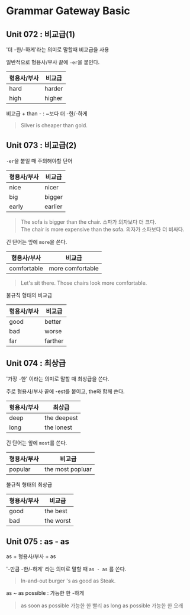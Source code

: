 # Grammar Gateway Basic

## Unit 072 : 비교급(1)

'더 -한/-하게'라는 의미로 말할때 비교급을 사용

일반적으로 형용사/부사 끝에 `-er`을 붙인다.

|형용사/부사|비교급|
|---|---|
|hard|harder|
|high|higher|

비교급 + than - : ~보다 더 -한/-하게
> Silver is cheaper than gold.

## Unit 073 : 비교급(2)

`-er`을 붙일 때 주의해야할 단어

|형용사/부사|비교급|
|---|---|
|nice|nicer|
|big|bigger|
|early|earlier|

> The sofa is bigger than the chair. 소파가 의자보다 더 크다.<br> 
> The chair is more expensive than the sofa. 의자가 소파보다 더 비싸다.

긴 단어는 앞에 `more`을 쓴다.

|형용사/부사|비교급|
|---|---|
|comfortable|more comfortable|
> Let's sit there. Those chairs look more comfortable.

불규칙 형태의 비교급

|형용사/부사|비교급|
|---|---|
|good|better|
|bad|worse|
|far|farther|

## Unit 074 : 최상급

'가장 -한' 이라는 의미로 말할 때 최상급을 쓴다.

주로 형용사/부사 끝에 -est를 붙이고, the와 함께 쓴다.

|형용사/부사|최상급|
|---|---|
|deep|the deepest|
|long|the lonest|

긴 단어는 앞에 `most`를 쓴다.

|형용사/부사|비교급|
|---|---|
|popular|the most popluar|

불규칙 형태의 최상급

|형용사/부사|비교급|
|---|---|
|good|the best|
|bad|the worst|

## Unit 075 : as - as

as + 형용사/부사 + as

'-만큼 -한/-하게' 라는 의미로 말할 때 `as - as` 를 쓴다.
> In-and-out burger 's as good as Steak.

as ~ as possible : 가능한 한 -하게
> as soon as possible 가능한 한 빨리
> as long as possible 가능한 한 오래




